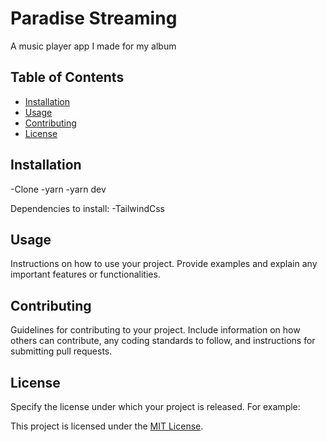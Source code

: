 # Paradise Streaming

A music player app I made for my album
## Table of Contents

- [Installation](#installation)
- [Usage](#usage)
- [Contributing](#contributing)
- [License](#license)

## Installation

-Clone
-yarn
-yarn dev

Dependencies to install:
-TailwindCss

## Usage

Instructions on how to use your project. Provide examples and explain any important features or functionalities.

## Contributing

Guidelines for contributing to your project. Include information on how others can contribute, any coding standards to follow, and instructions for submitting pull requests.

## License

Specify the license under which your project is released. For example:

This project is licensed under the [MIT License](LICENSE).